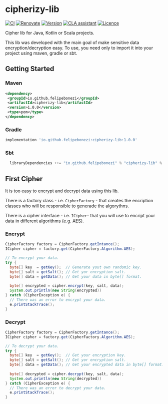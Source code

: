 # cipherizy-lib

[![CI](https://github.com/felipebonezi/cipherizy-lib/actions/workflows/continouos-integration.yml/badge.svg)](https://github.com/felipebonezi/cipherizy-lib/actions/workflows/continouos-integration.yml)
[![Renovate](https://img.shields.io/badge/renovate-enabled-brightgreen.svg)](https://renovatebot.com)
[![Version](https://img.shields.io/github/v/release/felipebonezi/cipherizy-lib?logo=java)](https://github.com/felipebonezi/cipherizy-lib/releases)
[![CLA assistant](https://cla-assistant.io/readme/badge/felipebonezi/cipherizy-lib)](https://cla-assistant.io/felipebonezi/cipherizy-lib)
[![Licence](https://img.shields.io/github/license/felipebonezi/cipherizy-lib?color=blue)](https://github.com/felipebonezi/cipherizy-lib/blob/main/LICENSE)

Cipher lib for Java, Kotlin or Scala projects.

This lib was developed with the main goal of make sensitive data encryption/decryption easy. To use, you need only to import it into your project using maven, gradle or sbt.

## Getting Started

### Maven

```xml
<dependency>
 <groupId>io.github.felipebonezi</groupId>
 <artifactId>cipherizy-lib</artifactId>
 <version>1.0.0</version>
 <type>pom</type>
</dependency>
```

### Gradle

```gradle
implementation 'io.github.felipebonezi:cipherizy-lib:1.0.0'
```

### Sbt

```sbt
  libraryDependencies ++= "io.github.felipebonezi" % "cipherizy-lib" % "1.0.0"
```

## First Cipher

It is too easy to encrypt and decrypt data using this lib.

There is a factory class - i.e. `CipherFactory` - that creates the encription classes who will be responsible to generade the algorythns.

There is a cipher interface - i.e. `ICipher`- that you will use to encript your data in different algorithms (e.g. AES).

### Encrypt

```java
CipherFactory factory = CipherFactory.getIntance();
ICipher cipher = factory.get(CipherFactory.Algorithm.AES);

// To encrypt your data.
try {
  byte[] key  = getKey();  // Generate yout own randomic key.
  byte[] salt = getSalt(); // Get yor encryption salt.
  byte[] data = getData(); // Get your data in byte[] format.
  
  byte[] encrypted = cipher.encrypt(key, salt, data);
  System.out.println(new String(encrypted))
} catch (CipherException e) {
  // There was an error to encrypt your data.
  e.printStackTrace();
}
```

### Decrypt

```java
CipherFactory factory = CipherFactory.getIntance();
ICipher cipher = factory.get(CipherFactory.Algorithm.AES);

// To decrypt your data.
try {
  byte[] key  = getKey();  // Get your encryption key.
  byte[] salt = getSalt(); // Get yor encryption salt.
  byte[] data = getData(); // Get your encrypted data in byte[] format.
  
  byte[] decrypted = cipher.decrypt(key, salt, data);
  System.out.println(new String(decrypted))
} catch (CipherException e) {
  // There was an error to decrypt your data.
  e.printStackTrace();
}
```
